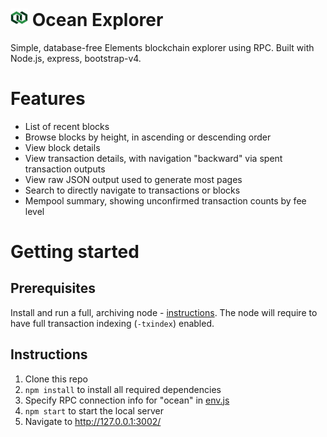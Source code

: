 # ![Ocean Explorer](public/img/logo/cb-icon.png) Ocean Explorer

Simple, database-free Elements blockchain explorer using RPC. Built with Node.js, express, bootstrap-v4.

# Features

* List of recent blocks
* Browse blocks by height, in ascending or descending order
* View block details
* View transaction details, with navigation "backward" via spent transaction outputs
* View raw JSON output used to generate most pages
* Search to directly navigate to transactions or blocks
* Mempool summary, showing unconfirmed transaction counts by fee level

# Getting started

## Prerequisites

Install and run a full, archiving node - [instructions](https://github.com/commerceblock/ocean). The node will require to have full transaction indexing (`-txindex`) enabled.

## Instructions

1. Clone this repo
2. `npm install` to install all required dependencies
3. Specify RPC connection info for "ocean" in [env.js](app/env.js)
4. `npm start` to start the local server
5. Navigate to http://127.0.0.1:3002/
